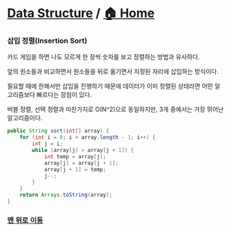 # [Data Structure](https://github.com/hyojaekim/TIL/tree/master/DataStructure) / [🏠 Home](https://github.com/hyojaekim/TIL)

### 삽입 정렬(Insertion Sort)

카드 게임을 하면 나도 모르게 한 장씩 숫자를 보고 정렬하는 방법과 유사하다.

앞의 원소들과 비교하면서 원소들을 뒤로 옮기면서 지정된 자리에 삽입하는 방식이다.

필요할 때에 한해서만 삽입을 진행하기 때문에 데이터가 이미 정렬된 상태라면 어떤 알고리즘보다 빠르다는 장점이 있다.

버블 정렬, 선택 정렬과 마찬가지로 O(N^2)으로 동일하지만, 3개 중에서는 가장 뛰어난 알고리즘이다.

```java
public String sort(int[] array) {
    for (int i = 0; i < array.length - 1; i++) {
        int j = i;
        while (array[j] > array[j + 1]) {
            int temp = array[j];
            array[j] = array[j + 1];
            array[j + 1] = temp;
            j--;
        }
    }
    return Arrays.toString(array);
}
```


### [맨 위로 이동](https://github.com/hyojaekim/TIL/blob/master/DataStructure/insertion-sort.md#data-structure---home)

